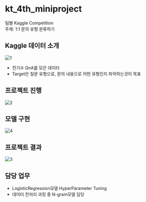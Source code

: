 # kt_4th_miniproject
팀별 Kaggle Competition</br>
주제: 1:1 문의 유형 분류하기

Kaggle 데이터 소개
---
![1](https://github.com/rakkeshasa/kt_4th_miniproject/assets/77041622/e000ce90-3516-4a84-9a6f-67fe5234f684)
- 전기수 QnA를 모은 데이터
- Target은 질문 유형으로, 문의 내용으로 어떤 유형인지 파악하는것이 목표

프로젝트 진행
---
![2](https://github.com/rakkeshasa/kt_4th_miniproject/assets/77041622/bb64cdb1-e3e2-450e-a950-59c191902719)

모델 구현
---
![4](https://github.com/rakkeshasa/kt_4th_miniproject/assets/77041622/00d6edee-37cd-4899-9a5e-c317d221b447)


프로젝트 결과
---
![3](https://github.com/rakkeshasa/kt_4th_miniproject/assets/77041622/4d343daf-7af7-423b-9ca8-3cb5f6be2e7b)

담당 업무
---
- LogisticRegression모델 HyperParameter Tuning
- 데이터 전처리 과정 중 N-gram모델 담당
